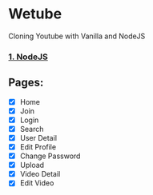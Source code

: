 # Wetube

Cloning Youtube with Vanilla and NodeJS

### [1. NodeJS](https://github.com/parkchoongho/wetube/blob/master/documents/nodeJS.md)







## Pages:

- [x] Home
- [x] Join
- [x] Login
- [x] Search
- [x] User Detail
- [x] Edit Profile
- [x] Change Password
- [x] Upload
- [x] Video Detail
- [x] Edit Video
